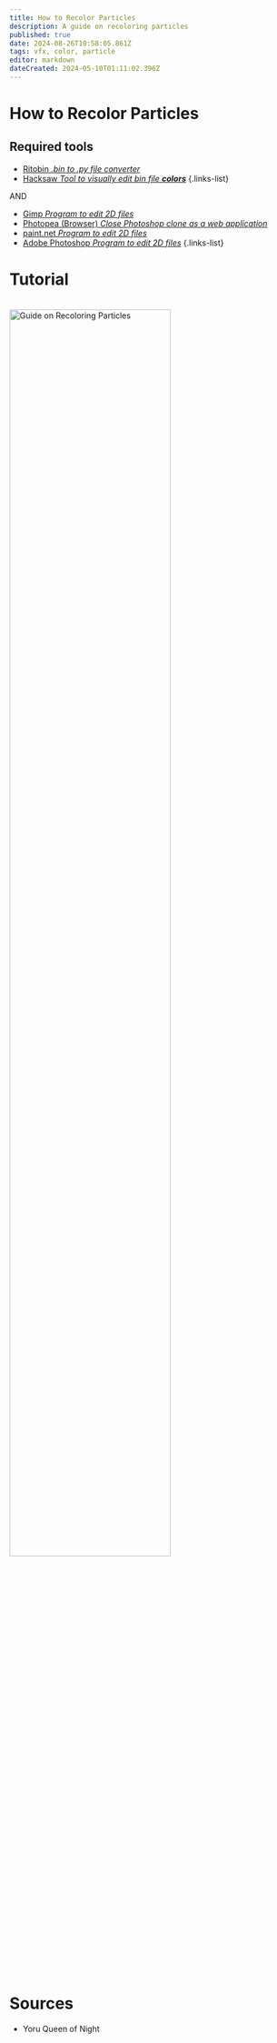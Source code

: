 ```yaml
---
title: How to Recolor Particles
description: A guide on recoloring particles
published: true
date: 2024-08-26T10:58:05.861Z
tags: vfx, color, particle
editor: markdown
dateCreated: 2024-05-10T01:11:02.396Z
---
```


# How to Recolor Particles

## Required tools
- [Ritobin *.bin to .py file converter*](/core-guides/tools/rito-bin)
- [Hacksaw *Tool to visually edit bin file **colors***](/core-guides/tools/hacksaw)
{.links-list}

AND 
-   [Gimp *Program to edit 2D files*](/core-guides/tools/gimp)
-   [Photopea (Browser) *Close Photoshop clone as a web application*](https://www.photopea.com/)
-   [paint.net *Program to edit 2D files*](/core-guides/tools/paint-net)
-   [Adobe Photoshop *Program to edit 2D files*](/core-guides/tools/adobe/photoshop)
{.links-list}

# Tutorial
<br>
<div align="left">
  <a href="https://www.youtube.com/watch?v=TY3tinLwf4I"><img src="https://i.ytimg.com/vi/TY3tinLwf4I/hq720.jpg?sqp=-oaymwEXCNAFEJQDSFryq4qpAwkIARUAAIhCGAE=&rs=AOn4CLAJoNIa-D6O1XTsqxhbJ0ZEQiez4A" alt="Guide on Recoloring Particles"
style="width:75%"></a>
</div>


# Sources

- Yoru Queen of Night